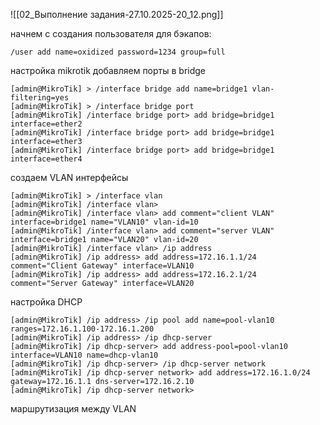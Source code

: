 ![[02_Выполнение задания-27.10.2025-20_12.png]]

начнем с создания пользователя для бэкапов:
```
/user add name=oxidized password=1234 group=full
```

настройка mikrotik
добавляем порты в bridge
```
[admin@MikroTik] > /interface bridge add name=bridge1 vlan-filtering=yes
[admin@MikroTik] > /interface bridge port
[admin@MikroTik] /interface bridge port> add bridge=bridge1 interface=ether2
[admin@MikroTik] /interface bridge port> add bridge=bridge1 interface=ether3
[admin@MikroTik] /interface bridge port> add bridge=bridge1 interface=ether4
```
создаем VLAN интерфейсы
```
[admin@MikroTik] > /interface vlan
[admin@MikroTik] /interface vlan>
[admin@MikroTik] /interface vlan> add comment="client VLAN" interface=bridge1 name="VLAN10" vlan-id=10
[admin@MikroTik] /interface vlan> add comment="server VLAN" interface=bridge1 name="VLAN20" vlan-id=20
[admin@MikroTik] /interface vlan> /ip address
[admin@MikroTik] /ip address> add address=172.16.1.1/24 comment="Client Gateway" interface=VLAN10
[admin@MikroTik] /ip address> add address=172.16.2.1/24 comment="Server Gateway" interface=VLAN20
```
настройка DHCP
```
[admin@MikroTik] /ip address> /ip pool add name=pool-vlan10 ranges=172.16.1.100-172.16.1.200
[admin@MikroTik] /ip address> /ip dhcp-server
[admin@MikroTik] /ip dhcp-server> add address-pool=pool-vlan10 interface=VLAN10 name=dhcp-vlan10
[admin@MikroTik] /ip dhcp-server> /ip dhcp-server network
[admin@MikroTik] /ip dhcp-server network> add address=172.16.1.0/24 gateway=172.16.1.1 dns-server=172.16.2.10
[admin@MikroTik] /ip dhcp-server network>

```
маршрутизация между VLAN
```

```
